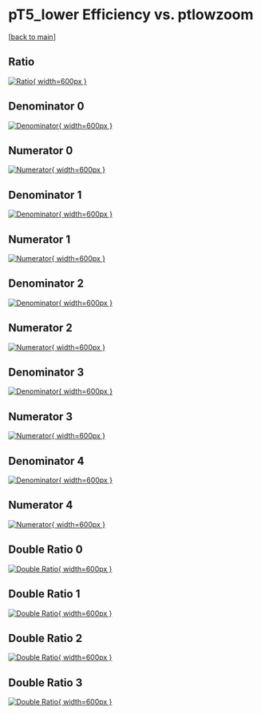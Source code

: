 # pT5_lower Efficiency vs. ptlowzoom

[[back to main](./)]



## Ratio

[![Ratio](../mtv/var/pT5_lower_base_13_0_eff_ptlowzoom.png){ width=600px }](../mtv/var/pT5_lower_base_13_0_eff_ptlowzoom.pdf)

## Denominator 0

[![Denominator](../mtv/den/pT5_lower_base_13_0_eff_ptlowzoom_den0.png){ width=600px }](../mtv/den/pT5_lower_base_13_0_eff_ptlowzoom_den0.pdf)

## Numerator 0

[![Numerator](../mtv/num/pT5_lower_base_13_0_eff_ptlowzoom_num0.png){ width=600px }](../mtv/num/pT5_lower_base_13_0_eff_ptlowzoom_num0.pdf)

## Denominator 1

[![Denominator](../mtv/den/pT5_lower_base_13_0_eff_ptlowzoom_den1.png){ width=600px }](../mtv/den/pT5_lower_base_13_0_eff_ptlowzoom_den1.pdf)

## Numerator 1

[![Numerator](../mtv/num/pT5_lower_base_13_0_eff_ptlowzoom_num1.png){ width=600px }](../mtv/num/pT5_lower_base_13_0_eff_ptlowzoom_num1.pdf)

## Denominator 2

[![Denominator](../mtv/den/pT5_lower_base_13_0_eff_ptlowzoom_den2.png){ width=600px }](../mtv/den/pT5_lower_base_13_0_eff_ptlowzoom_den2.pdf)

## Numerator 2

[![Numerator](../mtv/num/pT5_lower_base_13_0_eff_ptlowzoom_num2.png){ width=600px }](../mtv/num/pT5_lower_base_13_0_eff_ptlowzoom_num2.pdf)

## Denominator 3

[![Denominator](../mtv/den/pT5_lower_base_13_0_eff_ptlowzoom_den3.png){ width=600px }](../mtv/den/pT5_lower_base_13_0_eff_ptlowzoom_den3.pdf)

## Numerator 3

[![Numerator](../mtv/num/pT5_lower_base_13_0_eff_ptlowzoom_num3.png){ width=600px }](../mtv/num/pT5_lower_base_13_0_eff_ptlowzoom_num3.pdf)

## Denominator 4

[![Denominator](../mtv/den/pT5_lower_base_13_0_eff_ptlowzoom_den4.png){ width=600px }](../mtv/den/pT5_lower_base_13_0_eff_ptlowzoom_den4.pdf)

## Numerator 4

[![Numerator](../mtv/num/pT5_lower_base_13_0_eff_ptlowzoom_num4.png){ width=600px }](../mtv/num/pT5_lower_base_13_0_eff_ptlowzoom_num4.pdf)

## Double Ratio 0

[![Double Ratio](../mtv/ratio/pT5_lower_base_13_0_eff_ptlowzoom_ratio0.png){ width=600px }](../mtv/ratio/pT5_lower_base_13_0_eff_ptlowzoom_ratio0.pdf)

## Double Ratio 1

[![Double Ratio](../mtv/ratio/pT5_lower_base_13_0_eff_ptlowzoom_ratio1.png){ width=600px }](../mtv/ratio/pT5_lower_base_13_0_eff_ptlowzoom_ratio1.pdf)

## Double Ratio 2

[![Double Ratio](../mtv/ratio/pT5_lower_base_13_0_eff_ptlowzoom_ratio2.png){ width=600px }](../mtv/ratio/pT5_lower_base_13_0_eff_ptlowzoom_ratio2.pdf)

## Double Ratio 3

[![Double Ratio](../mtv/ratio/pT5_lower_base_13_0_eff_ptlowzoom_ratio3.png){ width=600px }](../mtv/ratio/pT5_lower_base_13_0_eff_ptlowzoom_ratio3.pdf)

